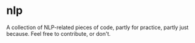 # nlp

A collection of NLP-related pieces of code, partly for practice,
partly just because. Feel free to contribute, or don't.
